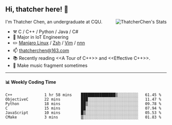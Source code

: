 ## Hi, thatcher here! :wave:

<img align="right" src="https://github-readme-stats.vercel.app/api?username=thatcherchen&title_color=333&text_color=777" alt="ThatcherChen's Stats" >

I'm Thatcher Chen, an undergraduate at CQU.

- :hammer_and_pick:  C / C++ / Python / Java / C# 
- :seedling:  Major in IoT Engineering
- :pencil2: [Manjaro Linux](https://github.com/manjaro) / [Zsh](https://github.com/zsh-users/zsh) / [Vim](https://github.com/vim/vim) / [nnn](https://github.com/jarun/nnn)
- :mailbox: thatcherchen@163.com
- :books: Recently reading <<A Tour of C++>> and <<Effective C++>>.
- :musical_keyboard: Make music fragment sometimes

---

#### :bar_chart: Weekly Coding Time

<!--START_SECTION:waka-->

```text
C++              1 hr 58 mins    ███████████████▒░░░░░░░░░   61.45 %
ObjectiveC       22 mins         ███░░░░░░░░░░░░░░░░░░░░░░   11.47 %
Python           18 mins         ██▒░░░░░░░░░░░░░░░░░░░░░░   09.78 %
C                15 mins         ██░░░░░░░░░░░░░░░░░░░░░░░   07.94 %
JavaScript       10 mins         █▒░░░░░░░░░░░░░░░░░░░░░░░   05.53 %
CMake            3 mins          ▒░░░░░░░░░░░░░░░░░░░░░░░░   01.83 %
```

<!--END_SECTION:waka-->
